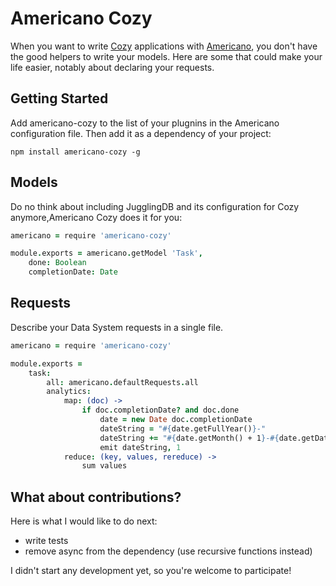 # Americano Cozy

When you want to write [Cozy](http://cozy.io) applications with 
[Americano](https://github.com/frankrousseau/americano), you don't have the
good helpers to write your models. Here are some that could make your life
easier, notably about declaring your requests.

## Getting Started

Add americano-cozy to the list of your plugnins in the Americano configuration file. Then add it as a dependency of your project:

    npm install americano-cozy -g


## Models

Do no think about including JugglingDB and its configuration for Cozy anymore,Americano Cozy does it for you:


```coffeescript
americano = require 'americano-cozy'

module.exports = americano.getModel 'Task',
    done: Boolean
    completionDate: Date
```

## Requests

Describe your Data System requests in a single file.

```coffeescript
americano = require 'americano-cozy'

module.exports =
    task:
        all: americano.defaultRequests.all
        analytics:
            map: (doc) ->
                if doc.completionDate? and doc.done
                    date = new Date doc.completionDate
                    dateString = "#{date.getFullYear()}-"
                    dateString += "#{date.getMonth() + 1}-#{date.getDate()}"
                    emit dateString, 1
            reduce: (key, values, rereduce) ->
                sum values
```

## What about contributions?

Here is what I would like to do next:

* write tests
* remove async from the dependency (use recursive functions instead)

I didn't start any development yet, so you're welcome to participate!
